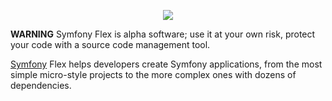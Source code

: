 <p align="center"><a href="https://symfony.com" target="_blank">
    <img src="https://symfony.com/logos/symfony_black_02.svg">
</a></p>

**WARNING** Symfony Flex is alpha software; use it at your own risk, protect
your code with a source code management tool.

[Symfony][1] Flex helps developers create Symfony applications, from the most
simple micro-style projects to the more complex ones with dozens of
dependencies.

[1]: https://symfony.com
